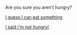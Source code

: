 Are you sure you aren't hungry?



[I guess I can eat something](choiceone.md)

[I said i'm not hungry!](end1.md)